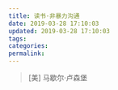 ```yaml
---
title: 读书·非暴力沟通
date: 2019-03-28 17:10:03
updated: 2019-03-28 17:10:03
tags:
categories:
permalink:
---
```


> [美] 马歇尔·卢森堡